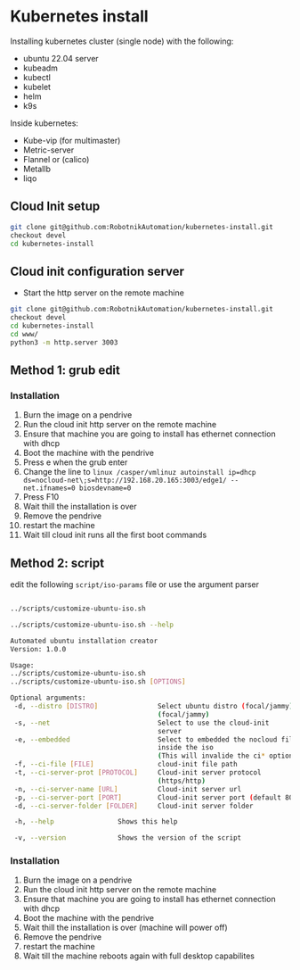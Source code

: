 # Kubernetes install

Installing kubernetes cluster (single node) with the following:
- ubuntu 22.04 server
- kubeadm
- kubectl
- kubelet
- helm
- k9s

Inside kubernetes:
- Kube-vip (for multimaster)
- Metric-server
- Flannel or (calico)
- Metallb
- liqo

## Cloud Init setup
```bash
git clone git@github.com:RobotnikAutomation/kubernetes-install.git
checkout devel
cd kubernetes-install
```

## Cloud init configuration server
- Start the http server on the remote machine
```bash
git clone git@github.com:RobotnikAutomation/kubernetes-install.git
checkout devel
cd kubernetes-install
cd www/
python3 -m http.server 3003
```

## Method 1: grub edit

### Installation
1. Burn the image on a pendrive
2. Run the cloud init http server on the remote machine
3. Ensure that machine you are going to install has ethernet connection with dhcp
4. Boot the machine with the pendrive
5. Press e when the grub enter
6. Change the line to `linux /casper/vmlinuz autoinstall ip=dhcp ds=nocloud-net\;s=http://192.168.20.165:3003/edge1/ -- net.ifnames=0 biosdevname=0`
7. Press F10
5. Wait thill the installation is over
6. Remove the pendrive
7. restart the machine
8. Wait till cloud init runs all the first boot commands

## Method 2: script
edit the following `script/iso-params` file or use the argument parser

```bash

../scripts/customize-ubuntu-iso.sh
```

```bash
../scripts/customize-ubuntu-iso.sh --help

Automated ubuntu installation creator
Version: 1.0.0

Usage:
../scripts/customize-ubuntu-iso.sh
../scripts/customize-ubuntu-iso.sh [OPTIONS]

Optional arguments:
 -d, --distro [DISTRO]               Select ubuntu distro (focal/jammy)
                                     (focal/jammy)
 -s, --net                           Select to use the cloud-init
                                     server
 -e, --embedded                      Select to embedded the nocloud file
                                     inside the iso
                                     (This will invalide the ci* options)
 -f, --ci-file [FILE]                cloud-init file path
 -t, --ci-server-prot [PROTOCOL]     Cloud-init server protocol
                                     (https/http)
 -n, --ci-server-name [URL]          Cloud-init server url
 -p, --ci-server-port [PORT]         Cloud-init server port (default 80/443)
 -d, --ci-server-folder [FOLDER]     Cloud-init server folder

 -h, --help                Shows this help

 -v, --version             Shows the version of the script

```
### Installation
1. Burn the image on a pendrive
2. Run the cloud init http server on the remote machine
3. Ensure that machine you are going to install has ethernet connection with dhcp
4. Boot the machine with the pendrive
5. Wait thill the installation is over (machine will power off)
6. Remove the pendrive
7. restart the machine
8. Wait till the machine reboots again with full desktop capabilites
